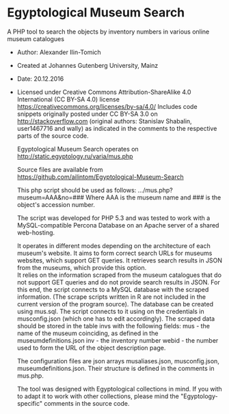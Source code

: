 # Egyptological Museum Search
A PHP tool to search the objects by inventory numbers in various online museum catalogues

* Author: Alexander Ilin-Tomich
* Created at Johannes Gutenberg University, Mainz
* Date: 20.12.2016
* Licensed under Creative Commons Attribution-ShareAlike 4.0 International (CC BY-SA 4.0) license https://creativecommons.org/licenses/by-sa/4.0/
 Includes code snippets originally posted under CC BY-SA 3.0 on http://stackoverflow.com
 (original authors: Stanislav Shabalin, user1467716 and wally) as indicated in the comments to the respective parts
 of the source code.

  Egyptological Museum Search operates on http://static.egyptology.ru/varia/mus.php

  Source files are available from https://github.com/ailintom/Egyptological-Museum-Search 
 
  This php script should be used as follows:
  .../mus.php?museum=AAA&no=###
  Where AAA is the museum name and ### is the object's accession number.

  The script was developed for PHP 5.3 and was tested to work with a MySQL-compatible Percona Database on an Apache server of a shared web-hosting.
  
  It operates in different modes depending on the architecture of each museum's website. 
  It aims to form correct search URLs for museums websites, which support GET queries.
  It retrieves search results in JSON from the museums, which provide this option.  
  It relies on the information scraped from the museum catalogues that do not support GET queries and do not provide search results
  in JSON. For this end, the script connects to a MySQL database with the scraped information. (The scrape scripts written in R are not included in the current version of the program source).
  The database can be created using mus.sql. The script connects to it using on the credentials in musconfig.json (which one has to edit accordingly). 
  The scraped data should be stored in the table invs  with the following fields:
    mus - the name of the museum coinciding, as defined in the museumdefinitions.json
    inv - the inventory number
    webid - the number used to form the URL of the object description page. 

  The configuration files are json arrays musaliases.json, musconfig.json, museumdefinitions.json.
  Their structure is defined in the comments in mus.php. 
  
  The tool was designed with Egyptological collections in mind. If you with to adapt it to work with other collections, please mind the "Egyptology-specific" comments in the source code.